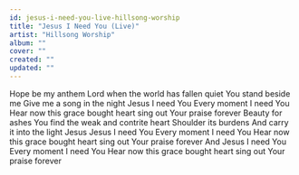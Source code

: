 ```yaml
---
id: jesus-i-need-you-live-hillsong-worship
title: "Jesus I Need You (Live)"
artist: "Hillsong Worship"
album: ""
cover: ""
created: ""
updated: ""
---
```


Hope be my anthem
Lord when the world has fallen quiet
You stand beside me
Give me a song in the night
Jesus I need You
Every moment I need You
Hear now this grace bought heart sing out
Your praise forever
Beauty for ashes
You find the weak and contrite heart
Shoulder its burdens
And carry it into the light
Jesus
Jesus I need You
Every moment I need You
Hear now this grace bought heart sing out
Your praise forever
And Jesus I need You
Every moment I need You
Hear now this grace bought heart sing out
Your praise forever